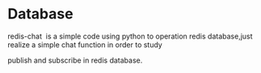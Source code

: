 # Database
 redis-chat  is a simple code using python to operation redis database,just realize a simple chat function in order to  study
 
 publish and subscribe in redis database.
